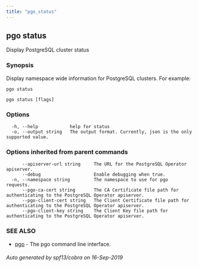 ```yaml
---
title: "pgo_status"
---
```

## pgo status

Display PostgreSQL cluster status

### Synopsis

Display namespace wide information for PostgreSQL clusters.	For example:

	pgo status

```
pgo status [flags]
```

### Options

```
  -h, --help            help for status
  -o, --output string   The output format. Currently, json is the only supported value.
```

### Options inherited from parent commands

```
      --apiserver-url string     The URL for the PostgreSQL Operator apiserver.
      --debug                    Enable debugging when true.
  -n, --namespace string         The namespace to use for pgo requests.
      --pgo-ca-cert string       The CA Certificate file path for authenticating to the PostgreSQL Operator apiserver.
      --pgo-client-cert string   The Client Certificate file path for authenticating to the PostgreSQL Operator apiserver.
      --pgo-client-key string    The Client Key file path for authenticating to the PostgreSQL Operator apiserver.
```

### SEE ALSO

* [pgo](/operatorcli/cli/pgo/)	 - The pgo command line interface.

###### Auto generated by spf13/cobra on 16-Sep-2019
